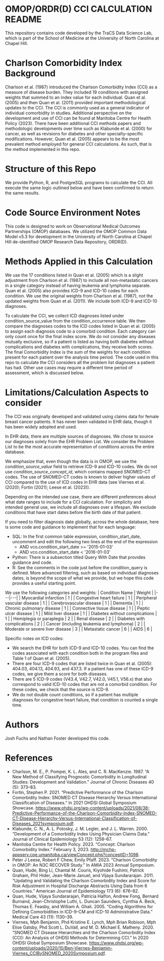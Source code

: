 # OMOP/ORDR(D) CCI CALCULATION README
This repository contains code developed by the TraCS Data Science Lab, which is part of the School of Medicine at the University of North Carolina at Chapel Hill.

# Charlson Comorbidity Index Background
Charlson et al. (1987) introduced the Charlson Comorbidity Index (CCI) as a measure of disease burden. They included 19 conditions with assigned weights that summed to an index value for each individual. Quan et al. (2005) and then Quan et al. (2011) provided important methodological updates to the CCI. The CCI is commonly used as a general indicator of individual comorbidity in studies. Additional perspective on the development and use of CCI can be found at Manitoba Centre for Health Policy (2023). There have been additional CCI methods papers and methodologic developments over time such as Klabunde et al. (2000) for cancer, as well as revisions for diabetes and other specialty-specific modifications. However, Quan et al. (2005) appears to be the most prevalent method employed for general CCI calculations. As such, that is the method implemented in this repo. 

# Structure of this Repo
We provide Python, R, and PostgreSQL programs to calculate the CCI. All execute the same logic outlined below and have been confirmed to return the same results. 

# Code Source Environment Notes
This code is designed to work on Observational Medical Outcomes Partnerships (OMOP) databases. We utilized the OMOP Common Data Model v5.3 for development in the University of North Carolina at Chapel Hill de-identified OMOP Research Data Repository, ORDR(D).

# Methods Applied in this Calculation
We use the 17 conditions listed in Quan et al. (2005) which is a slight adjustment from Charlson et al. (1987) to include all non-metastatic cancers in a single category instead of having leukemia and lymphoma separate. Quan et al. (2005) also provides ICD-9 and ICD-10 codes for each condition. We use the original weights from Charlson et al. (1987), not the updated weights from Quan et al. (2011). We include both ICD-9 and ICD-10 diagnoses.

To calculate the CCI, we collect ICD diagnoses listed under condition_source_value from the condition_occurrence table. We then compare the diagnoses codes to the ICD codes listed in Quan et al. (2005) to assign each diagnosis code to a comorbid condition. Each category can only count once for the final index score. We do not consider any diseases mutually exclusive, so if a patient is listed as having both diabetes without complications and diabetes with complications, they receive both scores. The final Comorbidity Index is the sum of the weights for each condition present for each patient over the analysis time period. The code used in this repo to calculate the CCI considers all the problem list diagnoses a patient has had. Other use cases may require a different time period of assessment, which is discussed below. 

# Limitations/Calculation Aspects to consider
The CCI was originally developed and validated using claims data for female breast cancer patients. It has never been validated in EHR data, though it has been widely adopted and used. 

In EHR data, there are multiple sources of diagnoses. We chose to source our diagnoses solely from the EHR Problem List. We consider the Problem List to be the most accurate representation of conditions across the entire database.

We emphasize that, even though the data is in OMOP, we use the *condition_source_value* field to retrieve ICD-9 and ICD-10 codes. We do not use *condition_source_concept_id*, which contains mapped SNOMED-CT codes. The use of SNOMED-CT codes is known to deliver higher values of CCI compared to the use of ICD codes in EHR data (see Viernes et al. (2020); Fortin (2021); Leese et al. (2023)).

Depending on the intended use case, there are different preferences about what date ranges to include for a CCI calculation. For simplicity and intended general use, we include all diagnoses over a lifespan. We exclude conditions that have start dates before the birth date of that patient. 

If you need to filter diagnosis date globally, across the whole database, here is some code and guidance to implement that for each language:
-	SQL: In the first common table expression, condition_start_date, uncomment and edit the following two lines at the end of the expression
    - AND vco.condition_start_date >= '2015-01-03'
    - AND vco.condition_start_date < '2016-01-03'
- Python: There is a subsection titled Query With Date that provides guidance and code. 
- R: See the comments in the code just before the condition_query is defined. 
More advanced filtering, such as based on individual diagnoses dates, is beyond the scope of what we provide, but we hope this code provides a useful starting point. 

We use the following categories and weights:
| Condition Name  | Weight  |
|---|---|
|  Myocardial infarction | 1  |
| Congestive heart failure  |  1 |
|  Peripheral vascular disease | 1  | 
|  Cerebrovascular disease | 1  |
|  Dementia |  1 | 
| Chronic pulmonary disease  | 1  |
| Connective tissue disease  |  1 | 
|  Peptic ulcer disease |  1 |
| Mild liver disease  | 1  | 
| Diabetes without complications  | 1  |
| Hemiplegia or paraplegia  |  2 | 
| Renal disease  | 2  |
| Diabetes with complications  | 2 | 
| Cancer (including leukemia and lymphoma)  | 2  |
| Moderate or severe liver disease  |  3 | 
| Metastatic cancer  |  6 |
|  AIDS | 6  | 

Specific notes on ICD codes: 
- We search the EHR for both ICD-9 and ICD-10 codes. You can find the codes associated with each condition both in the program files and Table 1 of Quan et al. (2005).
- There are four ICD-9 codes that are listed twice in Quan et al. (2005): 404.03, 404.13, 404.93, and 437.3. If a patient has one of these ICD-9 codes, we give them a score for both diseases.
- There are 5 ICD-9 codes (V43.4, V42.7, V42.0, V45.1, V56.x) that also correspond to valid ICD-10 codes that are not a comorbid condition. For these codes, we check that the source is ICD-9.
- We do not double count conditions, so if a patient has multiple diagnoses for congestive heart failure, that condition is counted a single time. 

# Authors
Josh Fuchs and Nathan Foster developed this code. 

# References
- Charlson, M. E., P. Pompei, K. L. Ales, and C. R. MacKenzie. 1987. “A New Method of Classifying Prognostic Comorbidity in Longitudinal Studies: Development and Validation.” Journal of Chronic Diseases 40 (5): 373–83.
- Fortin, Stephen P. 2021. “Predictive Performance of the Charlson Comorbidity Index: SNOMED CT Disease Hierarchy Versus International Classification of Diseases.” In 2021 OHDSI Global Symposium Showcase. https://www.ohdsi.org/wp-content/uploads/2021/08/38-Predictive-Performance-of-the-Charlson-Comorbidity-Index-SNOMED-CT-Disease-Hierarchy-Versus-International-Classification-of-Diseases_2021symposium.pdf.
- Klabunde, C. N., A. L. Potosky, J. M. Legler, and J. L. Warren. 2000. “Development of a Comorbidity Index Using Physician Claims Data.” Journal of Clinical Epidemiology 53 (12): 1258–67.
- Manitoba Centre for Health Policy. 2023. “Concept: Charlson Comorbidity Index.” February 3, 2023. http://mchp-appserv.cpe.umanitoba.ca/viewConcept.php?conceptID=1098.
- Peter J Leese, Robert F Chew, Emily Pfaff. 2023. “Charlson Comorbidity in OMOP: An N3C RECOVER Study.” In AMIA 2023 Annual Symposium.
- Quan, Hude, Bing Li, Chantal M. Couris, Kiyohide Fushimi, Patrick Graham, Phil Hider, Jean-Marie Januel, and Vijaya Sundararajan. 2011. “Updating and Validating the Charlson Comorbidity Index and Score for Risk Adjustment in Hospital Discharge Abstracts Using Data from 6 Countries.” American Journal of Epidemiology 173 (6): 676–82.
- Quan, Hude, Vijaya Sundararajan, Patricia Halfon, Andrew Fong, Bernard Burnand, Jean-Christophe Luthi, L. Duncan Saunders, Cynthia A. Beck, Thomas E. Feasby, and William A. Ghali. 2005. “Coding Algorithms for Defining Comorbidities in ICD-9-CM and ICD-10 Administrative Data.” Medical Care 43 (11): 1130–39.
- Viernes, Mph Benjamin, Phd Kristine E. Lynch, Mph Brian Robison, Mph Elise Gatsby, Phd Scott L. DuVall, and M. D. Michael E. Matheny. 2020. “SNOMED CT Disease Hierarchies and the Charlson Comorbidity Index (CCI): An Analysis of OHDSI Methods for Determining CCI.” In 2020 OHDSI Global Symposium Showcase. https://www.ohdsi.org/wp-content/uploads/2020/10/Ben-Viernes-Benjamin-Viernes_CCIBySNOMED_2020Symposium.pdf.
